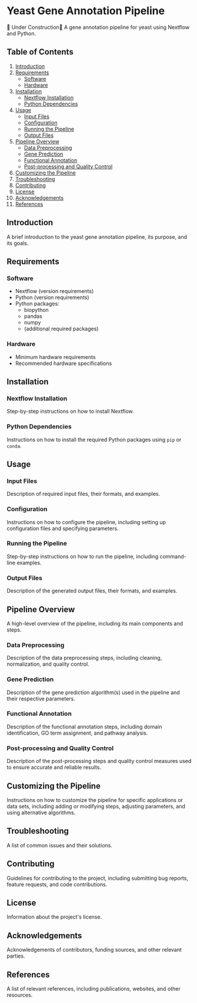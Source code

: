 # Yeast Gene Annotation Pipeline

🚧 Under Construction🚧
A gene annotation pipeline for yeast using Nextflow and Python.

## Table of Contents

1. [Introduction](#introduction)
2. [Requirements](#requirements)
   - [Software](#software)
   - [Hardware](#hardware)
3. [Installation](#installation)
   - [Nextflow Installation](#nextflow-installation)
   - [Python Dependencies](#python-dependencies)
4. [Usage](#usage)
   - [Input Files](#input-files)
   - [Configuration](#configuration)
   - [Running the Pipeline](#running-the-pipeline)
   - [Output Files](#output-files)
5. [Pipeline Overview](#pipeline-overview)
   - [Data Preprocessing](#data-preprocessing)
   - [Gene Prediction](#gene-prediction)
   - [Functional Annotation](#functional-annotation)
   - [Post-processing and Quality Control](#post-processing-and-quality-control)
6. [Customizing the Pipeline](#customizing-the-pipeline)
7. [Troubleshooting](#troubleshooting)
8. [Contributing](#contributing)
9. [License](#license)
10. [Acknowledgements](#acknowledgements)
11. [References](#references)

## Introduction

A brief introduction to the yeast gene annotation pipeline, its purpose, and its goals.

## Requirements

### Software

- Nextflow (version requirements)
- Python (version requirements)
- Python packages:
  - biopython
  - pandas
  - numpy
  - (additional required packages)

### Hardware

- Minimum hardware requirements
- Recommended hardware specifications

## Installation

### Nextflow Installation

Step-by-step instructions on how to install Nextflow.

### Python Dependencies

Instructions on how to install the required Python packages using `pip` or `conda`.

## Usage

### Input Files

Description of required input files, their formats, and examples.

### Configuration

Instructions on how to configure the pipeline, including setting up configuration files and specifying parameters.

### Running the Pipeline

Step-by-step instructions on how to run the pipeline, including command-line examples.

### Output Files

Description of the generated output files, their formats, and examples.

## Pipeline Overview

A high-level overview of the pipeline, including its main components and steps.

### Data Preprocessing

Description of the data preprocessing steps, including cleaning, normalization, and quality control.

### Gene Prediction

Description of the gene prediction algorithm(s) used in the pipeline and their respective parameters.

### Functional Annotation

Description of the functional annotation steps, including domain identification, GO term assignment, and pathway analysis.

### Post-processing and Quality Control

Description of the post-processing steps and quality control measures used to ensure accurate and reliable results.

## Customizing the Pipeline

Instructions on how to customize the pipeline for specific applications or data sets, including adding or modifying steps, adjusting parameters, and using alternative algorithms.

## Troubleshooting

A list of common issues and their solutions.

## Contributing

Guidelines for contributing to the project, including submitting bug reports, feature requests, and code contributions.

## License

Information about the project's license.

## Acknowledgements

Acknowledgements of contributors, funding sources, and other relevant parties.

## References

A list of relevant references, including publications, websites, and other resources.
